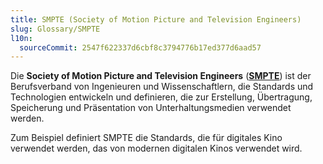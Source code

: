 ```yaml
---
title: SMPTE (Society of Motion Picture and Television Engineers)
slug: Glossary/SMPTE
l10n:
  sourceCommit: 2547f622337d6cbf8c3794776b17ed377d6aad57
---
```


Die **Society of Motion Picture and Television Engineers** (**[SMPTE](https://www.smpte.org/)**) ist der Berufsverband von Ingenieuren und Wissenschaftlern, die Standards und Technologien entwickeln und definieren, die zur Erstellung, Übertragung, Speicherung und Präsentation von Unterhaltungsmedien verwendet werden.

Zum Beispiel definiert SMPTE die Standards, die für digitales Kino verwendet werden, das von modernen digitalen Kinos verwendet wird.
